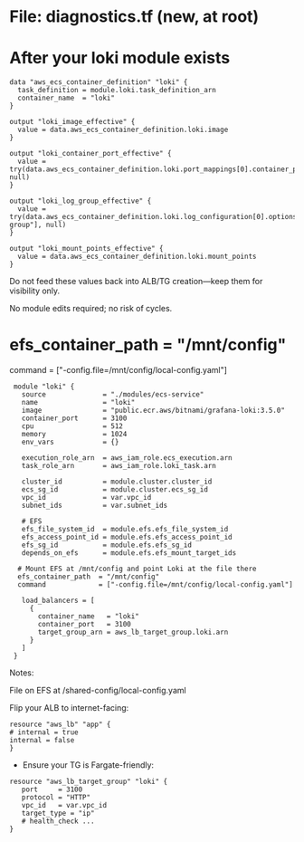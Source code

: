 # File: diagnostics.tf (new, at root)

# After your loki module exists
```hcl
data "aws_ecs_container_definition" "loki" {
  task_definition = module.loki.task_definition_arn
  container_name  = "loki"
}

output "loki_image_effective" {
  value = data.aws_ecs_container_definition.loki.image
}

output "loki_container_port_effective" {
  value = try(data.aws_ecs_container_definition.loki.port_mappings[0].container_port, null)
}

output "loki_log_group_effective" {
  value = try(data.aws_ecs_container_definition.loki.log_configuration[0].options["awslogs-group"], null)
}

output "loki_mount_points_effective" {
  value = data.aws_ecs_container_definition.loki.mount_points
}
```
Do not feed these values back into ALB/TG creation—keep them for visibility only.

No module edits required; no risk of cycles.

# efs_container_path = "/mnt/config"

command = ["-config.file=/mnt/config/local-config.yaml"]
```hcl
 module "loki" {
   source              = "./modules/ecs-service"
   name                = "loki"
   image               = "public.ecr.aws/bitnami/grafana-loki:3.5.0"
   container_port      = 3100
   cpu                 = 512
   memory              = 1024
   env_vars            = {}

   execution_role_arn  = aws_iam_role.ecs_execution.arn
   task_role_arn       = aws_iam_role.loki_task.arn

   cluster_id          = module.cluster.cluster_id
   ecs_sg_id           = module.cluster.ecs_sg_id
   vpc_id              = var.vpc_id
   subnet_ids          = var.subnet_ids

   # EFS
   efs_file_system_id  = module.efs.efs_file_system_id
   efs_access_point_id = module.efs.efs_access_point_id
   efs_sg_id           = module.efs.efs_sg_id
   depends_on_efs      = module.efs.efs_mount_target_ids

  # Mount EFS at /mnt/config and point Loki at the file there
  efs_container_path  = "/mnt/config"
  command             = ["-config.file=/mnt/config/local-config.yaml"]

   load_balancers = [
     {
       container_name   = "loki"
       container_port   = 3100
       target_group_arn = aws_lb_target_group.loki.arn
     }
   ]
 }
```
Notes:

File on EFS at /shared-config/local-config.yaml

Flip your ALB to internet-facing:
```hcl
resource "aws_lb" "app" {
# internal = true 
internal = false
}
```
- Ensure your TG is Fargate-friendly:
```hcl
resource "aws_lb_target_group" "loki" {
   port     = 3100
   protocol = "HTTP"
   vpc_id   = var.vpc_id
   target_type = "ip"
   # health_check ...
}
```
